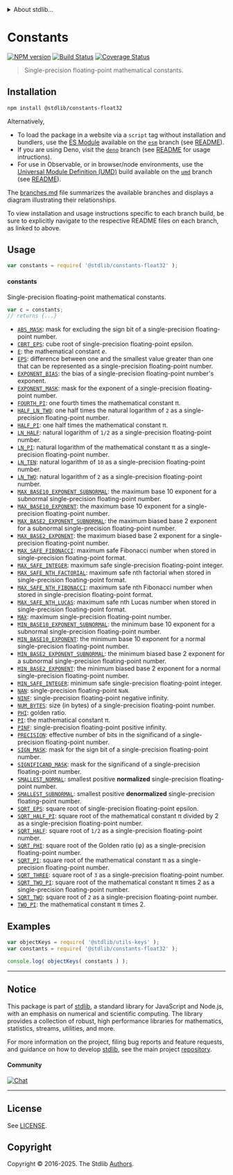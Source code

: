 <!--

@license Apache-2.0

Copyright (c) 2021 The Stdlib Authors.

Licensed under the Apache License, Version 2.0 (the "License");
you may not use this file except in compliance with the License.
You may obtain a copy of the License at

   http://www.apache.org/licenses/LICENSE-2.0

Unless required by applicable law or agreed to in writing, software
distributed under the License is distributed on an "AS IS" BASIS,
WITHOUT WARRANTIES OR CONDITIONS OF ANY KIND, either express or implied.
See the License for the specific language governing permissions and
limitations under the License.

-->


<details>
  <summary>
    About stdlib...
  </summary>
  <p>We believe in a future in which the web is a preferred environment for numerical computation. To help realize this future, we've built stdlib. stdlib is a standard library, with an emphasis on numerical and scientific computation, written in JavaScript (and C) for execution in browsers and in Node.js.</p>
  <p>The library is fully decomposable, being architected in such a way that you can swap out and mix and match APIs and functionality to cater to your exact preferences and use cases.</p>
  <p>When you use stdlib, you can be absolutely certain that you are using the most thorough, rigorous, well-written, studied, documented, tested, measured, and high-quality code out there.</p>
  <p>To join us in bringing numerical computing to the web, get started by checking us out on <a href="https://github.com/stdlib-js/stdlib">GitHub</a>, and please consider <a href="https://opencollective.com/stdlib">financially supporting stdlib</a>. We greatly appreciate your continued support!</p>
</details>

# Constants

[![NPM version][npm-image]][npm-url] [![Build Status][test-image]][test-url] [![Coverage Status][coverage-image]][coverage-url] <!-- [![dependencies][dependencies-image]][dependencies-url] -->

> Single-precision floating-point mathematical constants.

<section class="installation">

## Installation

```bash
npm install @stdlib/constants-float32
```

Alternatively,

-   To load the package in a website via a `script` tag without installation and bundlers, use the [ES Module][es-module] available on the [`esm`][esm-url] branch (see [README][esm-readme]).
-   If you are using Deno, visit the [`deno`][deno-url] branch (see [README][deno-readme] for usage intructions).
-   For use in Observable, or in browser/node environments, use the [Universal Module Definition (UMD)][umd] build available on the [`umd`][umd-url] branch (see [README][umd-readme]).

The [branches.md][branches-url] file summarizes the available branches and displays a diagram illustrating their relationships.

To view installation and usage instructions specific to each branch build, be sure to explicitly navigate to the respective README files on each branch, as linked to above.

</section>

<section class="usage">

## Usage

```javascript
var constants = require( '@stdlib/constants-float32' );
```

#### constants

Single-precision floating-point mathematical constants.

```javascript
var c = constants;
// returns {...}
```

<!-- <toc pattern="*" > -->

<div class="namespace-toc">

-   <span class="signature">[`ABS_MASK`][@stdlib/constants/float32/abs-mask]</span><span class="delimiter">: </span><span class="description">mask for excluding the sign bit of a single-precision floating-point number.</span>
-   <span class="signature">[`CBRT_EPS`][@stdlib/constants/float32/cbrt-eps]</span><span class="delimiter">: </span><span class="description">cube root of single-precision floating-point epsilon.</span>
-   <span class="signature">[`E`][@stdlib/constants/float32/e]</span><span class="delimiter">: </span><span class="description">the mathematical constant _e_.</span>
-   <span class="signature">[`EPS`][@stdlib/constants/float32/eps]</span><span class="delimiter">: </span><span class="description">difference between one and the smallest value greater than one that can be represented as a single-precision floating-point number.</span>
-   <span class="signature">[`EXPONENT_BIAS`][@stdlib/constants/float32/exponent-bias]</span><span class="delimiter">: </span><span class="description">the bias of a single-precision floating-point number's exponent.</span>
-   <span class="signature">[`EXPONENT_MASK`][@stdlib/constants/float32/exponent-mask]</span><span class="delimiter">: </span><span class="description">mask for the exponent of a single-precision floating-point number.</span>
-   <span class="signature">[`FOURTH_PI`][@stdlib/constants/float32/fourth-pi]</span><span class="delimiter">: </span><span class="description">one fourth times the mathematical constant π.</span>
-   <span class="signature">[`HALF_LN_TWO`][@stdlib/constants/float32/half-ln-two]</span><span class="delimiter">: </span><span class="description">one half times the natural logarithm of `2` as a single-precision floating-point number.</span>
-   <span class="signature">[`HALF_PI`][@stdlib/constants/float32/half-pi]</span><span class="delimiter">: </span><span class="description">one half times the mathematical constant π.</span>
-   <span class="signature">[`LN_HALF`][@stdlib/constants/float32/ln-half]</span><span class="delimiter">: </span><span class="description">natural logarithm of `1/2` as a single-precision floating-point number.</span>
-   <span class="signature">[`LN_PI`][@stdlib/constants/float32/ln-pi]</span><span class="delimiter">: </span><span class="description">natural logarithm of the mathematical constant π as a single-precision floating-point number.</span>
-   <span class="signature">[`LN_TEN`][@stdlib/constants/float32/ln-ten]</span><span class="delimiter">: </span><span class="description">natural logarithm of `10` as a single-precision floating-point number.</span>
-   <span class="signature">[`LN_TWO`][@stdlib/constants/float32/ln-two]</span><span class="delimiter">: </span><span class="description">natural logarithm of `2` as a single-precision floating-point number.</span>
-   <span class="signature">[`MAX_BASE10_EXPONENT_SUBNORMAL`][@stdlib/constants/float32/max-base10-exponent-subnormal]</span><span class="delimiter">: </span><span class="description">the maximum base 10 exponent for a subnormal single-precision floating-point number.</span>
-   <span class="signature">[`MAX_BASE10_EXPONENT`][@stdlib/constants/float32/max-base10-exponent]</span><span class="delimiter">: </span><span class="description">the maximum base 10 exponent for a single-precision floating-point number.</span>
-   <span class="signature">[`MAX_BASE2_EXPONENT_SUBNORMAL`][@stdlib/constants/float32/max-base2-exponent-subnormal]</span><span class="delimiter">: </span><span class="description">the maximum biased base 2 exponent for a subnormal single-precision floating-point number.</span>
-   <span class="signature">[`MAX_BASE2_EXPONENT`][@stdlib/constants/float32/max-base2-exponent]</span><span class="delimiter">: </span><span class="description">the maximum biased base 2 exponent for a single-precision floating-point number.</span>
-   <span class="signature">[`MAX_SAFE_FIBONACCI`][@stdlib/constants/float32/max-safe-fibonacci]</span><span class="delimiter">: </span><span class="description">maximum safe Fibonacci number when stored in single-precision floating-point format.</span>
-   <span class="signature">[`MAX_SAFE_INTEGER`][@stdlib/constants/float32/max-safe-integer]</span><span class="delimiter">: </span><span class="description">maximum safe single-precision floating-point integer.</span>
-   <span class="signature">[`MAX_SAFE_NTH_FACTORIAL`][@stdlib/constants/float32/max-safe-nth-factorial]</span><span class="delimiter">: </span><span class="description">maximum safe nth factorial when stored in single-precision floating-point format.</span>
-   <span class="signature">[`MAX_SAFE_NTH_FIBONACCI`][@stdlib/constants/float32/max-safe-nth-fibonacci]</span><span class="delimiter">: </span><span class="description">maximum safe nth Fibonacci number when stored in single-precision floating-point format.</span>
-   <span class="signature">[`MAX_SAFE_NTH_LUCAS`][@stdlib/constants/float32/max-safe-nth-lucas]</span><span class="delimiter">: </span><span class="description">maximum safe nth Lucas number when stored in single-precision floating-point format.</span>
-   <span class="signature">[`MAX`][@stdlib/constants/float32/max]</span><span class="delimiter">: </span><span class="description">maximum single-precision floating-point number.</span>
-   <span class="signature">[`MIN_BASE10_EXPONENT_SUBNORMAL`][@stdlib/constants/float32/min-base10-exponent-subnormal]</span><span class="delimiter">: </span><span class="description">the minimum base 10 exponent for a subnormal single-precision floating-point number.</span>
-   <span class="signature">[`MIN_BASE10_EXPONENT`][@stdlib/constants/float32/min-base10-exponent]</span><span class="delimiter">: </span><span class="description">the minimum base 10 exponent for a normal single-precision floating-point number.</span>
-   <span class="signature">[`MIN_BASE2_EXPONENT_SUBNORMAL`][@stdlib/constants/float32/min-base2-exponent-subnormal]</span><span class="delimiter">: </span><span class="description">the minimum biased base 2 exponent for a subnormal single-precision floating-point number.</span>
-   <span class="signature">[`MIN_BASE2_EXPONENT`][@stdlib/constants/float32/min-base2-exponent]</span><span class="delimiter">: </span><span class="description">the minimum biased base 2 exponent for a normal single-precision floating-point number.</span>
-   <span class="signature">[`MIN_SAFE_INTEGER`][@stdlib/constants/float32/min-safe-integer]</span><span class="delimiter">: </span><span class="description">minimum safe single-precision floating-point integer.</span>
-   <span class="signature">[`NAN`][@stdlib/constants/float32/nan]</span><span class="delimiter">: </span><span class="description">single-precision floating-point `NaN`.</span>
-   <span class="signature">[`NINF`][@stdlib/constants/float32/ninf]</span><span class="delimiter">: </span><span class="description">single-precision floating-point negative infinity.</span>
-   <span class="signature">[`NUM_BYTES`][@stdlib/constants/float32/num-bytes]</span><span class="delimiter">: </span><span class="description">size (in bytes) of a single-precision floating-point number.</span>
-   <span class="signature">[`PHI`][@stdlib/constants/float32/phi]</span><span class="delimiter">: </span><span class="description">golden ratio.</span>
-   <span class="signature">[`PI`][@stdlib/constants/float32/pi]</span><span class="delimiter">: </span><span class="description">the mathematical constant π.</span>
-   <span class="signature">[`PINF`][@stdlib/constants/float32/pinf]</span><span class="delimiter">: </span><span class="description">single-precision floating-point positive infinity.</span>
-   <span class="signature">[`PRECISION`][@stdlib/constants/float32/precision]</span><span class="delimiter">: </span><span class="description">effective number of bits in the significand of a single-precision floating-point number.</span>
-   <span class="signature">[`SIGN_MASK`][@stdlib/constants/float32/sign-mask]</span><span class="delimiter">: </span><span class="description">mask for the sign bit of a single-precision floating-point number.</span>
-   <span class="signature">[`SIGNIFICAND_MASK`][@stdlib/constants/float32/significand-mask]</span><span class="delimiter">: </span><span class="description">mask for the significand of a single-precision floating-point number.</span>
-   <span class="signature">[`SMALLEST_NORMAL`][@stdlib/constants/float32/smallest-normal]</span><span class="delimiter">: </span><span class="description">smallest positive **normalized** single-precision floating-point number.</span>
-   <span class="signature">[`SMALLEST_SUBNORMAL`][@stdlib/constants/float32/smallest-subnormal]</span><span class="delimiter">: </span><span class="description">smallest positive **denormalized** single-precision floating-point number.</span>
-   <span class="signature">[`SQRT_EPS`][@stdlib/constants/float32/sqrt-eps]</span><span class="delimiter">: </span><span class="description">square root of single-precision floating-point epsilon.</span>
-   <span class="signature">[`SQRT_HALF_PI`][@stdlib/constants/float32/sqrt-half-pi]</span><span class="delimiter">: </span><span class="description">square root of the mathematical constant π divided by 2 as a single-precision floating-point number.</span>
-   <span class="signature">[`SQRT_HALF`][@stdlib/constants/float32/sqrt-half]</span><span class="delimiter">: </span><span class="description">square root of `1/2` as a single-precision floating-point number.</span>
-   <span class="signature">[`SQRT_PHI`][@stdlib/constants/float32/sqrt-phi]</span><span class="delimiter">: </span><span class="description">square root of the Golden ratio (φ) as a single-precision floating-point number.</span>
-   <span class="signature">[`SQRT_PI`][@stdlib/constants/float32/sqrt-pi]</span><span class="delimiter">: </span><span class="description">square root of the mathematical constant π as a single-precision floating-point number.</span>
-   <span class="signature">[`SQRT_THREE`][@stdlib/constants/float32/sqrt-three]</span><span class="delimiter">: </span><span class="description">square root of `3` as a single-precision floating-point number.</span>
-   <span class="signature">[`SQRT_TWO_PI`][@stdlib/constants/float32/sqrt-two-pi]</span><span class="delimiter">: </span><span class="description">square root of the mathematical constant π times 2 as a single-precision floating-point number.</span>
-   <span class="signature">[`SQRT_TWO`][@stdlib/constants/float32/sqrt-two]</span><span class="delimiter">: </span><span class="description">square root of `2` as a single-precision floating-point number.</span>
-   <span class="signature">[`TWO_PI`][@stdlib/constants/float32/two-pi]</span><span class="delimiter">: </span><span class="description">the mathematical constant π times 2.</span>

</div>

<!-- </toc> -->

</section>

<!-- /.usage -->

<section class="examples">

## Examples

<!-- TODO: better examples -->

<!-- eslint no-undef: "error" -->

```javascript
var objectKeys = require( '@stdlib/utils-keys' );
var constants = require( '@stdlib/constants-float32' );

console.log( objectKeys( constants ) );
```

</section>

<!-- /.examples -->

<!-- Section for related `stdlib` packages. Do not manually edit this section, as it is automatically populated. -->

<section class="related">

</section>

<!-- /.related -->

<!-- Section for all links. Make sure to keep an empty line after the `section` element and another before the `/section` close. -->


<section class="main-repo" >

* * *

## Notice

This package is part of [stdlib][stdlib], a standard library for JavaScript and Node.js, with an emphasis on numerical and scientific computing. The library provides a collection of robust, high performance libraries for mathematics, statistics, streams, utilities, and more.

For more information on the project, filing bug reports and feature requests, and guidance on how to develop [stdlib][stdlib], see the main project [repository][stdlib].

#### Community

[![Chat][chat-image]][chat-url]

---

## License

See [LICENSE][stdlib-license].


## Copyright

Copyright &copy; 2016-2025. The Stdlib [Authors][stdlib-authors].

</section>

<!-- /.stdlib -->

<!-- Section for all links. Make sure to keep an empty line after the `section` element and another before the `/section` close. -->

<section class="links">

[npm-image]: http://img.shields.io/npm/v/@stdlib/constants-float32.svg
[npm-url]: https://npmjs.org/package/@stdlib/constants-float32

[test-image]: https://github.com/stdlib-js/constants-float32/actions/workflows/test.yml/badge.svg?branch=main
[test-url]: https://github.com/stdlib-js/constants-float32/actions/workflows/test.yml?query=branch:main

[coverage-image]: https://img.shields.io/codecov/c/github/stdlib-js/constants-float32/main.svg
[coverage-url]: https://codecov.io/github/stdlib-js/constants-float32?branch=main

<!--

[dependencies-image]: https://img.shields.io/david/stdlib-js/constants-float32.svg
[dependencies-url]: https://david-dm.org/stdlib-js/constants-float32/main

-->

[chat-image]: https://img.shields.io/gitter/room/stdlib-js/stdlib.svg
[chat-url]: https://app.gitter.im/#/room/#stdlib-js_stdlib:gitter.im

[stdlib]: https://github.com/stdlib-js/stdlib

[stdlib-authors]: https://github.com/stdlib-js/stdlib/graphs/contributors

[umd]: https://github.com/umdjs/umd
[es-module]: https://developer.mozilla.org/en-US/docs/Web/JavaScript/Guide/Modules

[deno-url]: https://github.com/stdlib-js/constants-float32/tree/deno
[deno-readme]: https://github.com/stdlib-js/constants-float32/blob/deno/README.md
[umd-url]: https://github.com/stdlib-js/constants-float32/tree/umd
[umd-readme]: https://github.com/stdlib-js/constants-float32/blob/umd/README.md
[esm-url]: https://github.com/stdlib-js/constants-float32/tree/esm
[esm-readme]: https://github.com/stdlib-js/constants-float32/blob/esm/README.md
[branches-url]: https://github.com/stdlib-js/constants-float32/blob/main/branches.md

[stdlib-license]: https://raw.githubusercontent.com/stdlib-js/constants-float32/main/LICENSE

<!-- <toc-links> -->

[@stdlib/constants/float32/abs-mask]: https://github.com/stdlib-js/constants-float32-abs-mask

[@stdlib/constants/float32/cbrt-eps]: https://github.com/stdlib-js/constants-float32-cbrt-eps

[@stdlib/constants/float32/e]: https://github.com/stdlib-js/constants-float32-e

[@stdlib/constants/float32/eps]: https://github.com/stdlib-js/constants-float32-eps

[@stdlib/constants/float32/exponent-bias]: https://github.com/stdlib-js/constants-float32-exponent-bias

[@stdlib/constants/float32/exponent-mask]: https://github.com/stdlib-js/constants-float32-exponent-mask

[@stdlib/constants/float32/fourth-pi]: https://github.com/stdlib-js/constants-float32-fourth-pi

[@stdlib/constants/float32/half-ln-two]: https://github.com/stdlib-js/constants-float32-half-ln-two

[@stdlib/constants/float32/half-pi]: https://github.com/stdlib-js/constants-float32-half-pi

[@stdlib/constants/float32/ln-half]: https://github.com/stdlib-js/constants-float32-ln-half

[@stdlib/constants/float32/ln-pi]: https://github.com/stdlib-js/constants-float32-ln-pi

[@stdlib/constants/float32/ln-ten]: https://github.com/stdlib-js/constants-float32-ln-ten

[@stdlib/constants/float32/ln-two]: https://github.com/stdlib-js/constants-float32-ln-two

[@stdlib/constants/float32/max-base10-exponent-subnormal]: https://github.com/stdlib-js/constants-float32-max-base10-exponent-subnormal

[@stdlib/constants/float32/max-base10-exponent]: https://github.com/stdlib-js/constants-float32-max-base10-exponent

[@stdlib/constants/float32/max-base2-exponent-subnormal]: https://github.com/stdlib-js/constants-float32-max-base2-exponent-subnormal

[@stdlib/constants/float32/max-base2-exponent]: https://github.com/stdlib-js/constants-float32-max-base2-exponent

[@stdlib/constants/float32/max-safe-fibonacci]: https://github.com/stdlib-js/constants-float32-max-safe-fibonacci

[@stdlib/constants/float32/max-safe-integer]: https://github.com/stdlib-js/constants-float32-max-safe-integer

[@stdlib/constants/float32/max-safe-nth-factorial]: https://github.com/stdlib-js/constants-float32-max-safe-nth-factorial

[@stdlib/constants/float32/max-safe-nth-fibonacci]: https://github.com/stdlib-js/constants-float32-max-safe-nth-fibonacci

[@stdlib/constants/float32/max-safe-nth-lucas]: https://github.com/stdlib-js/constants-float32-max-safe-nth-lucas

[@stdlib/constants/float32/max]: https://github.com/stdlib-js/constants-float32-max

[@stdlib/constants/float32/min-base10-exponent-subnormal]: https://github.com/stdlib-js/constants-float32-min-base10-exponent-subnormal

[@stdlib/constants/float32/min-base10-exponent]: https://github.com/stdlib-js/constants-float32-min-base10-exponent

[@stdlib/constants/float32/min-base2-exponent-subnormal]: https://github.com/stdlib-js/constants-float32-min-base2-exponent-subnormal

[@stdlib/constants/float32/min-base2-exponent]: https://github.com/stdlib-js/constants-float32-min-base2-exponent

[@stdlib/constants/float32/min-safe-integer]: https://github.com/stdlib-js/constants-float32-min-safe-integer

[@stdlib/constants/float32/nan]: https://github.com/stdlib-js/constants-float32-nan

[@stdlib/constants/float32/ninf]: https://github.com/stdlib-js/constants-float32-ninf

[@stdlib/constants/float32/num-bytes]: https://github.com/stdlib-js/constants-float32-num-bytes

[@stdlib/constants/float32/phi]: https://github.com/stdlib-js/constants-float32-phi

[@stdlib/constants/float32/pi]: https://github.com/stdlib-js/constants-float32-pi

[@stdlib/constants/float32/pinf]: https://github.com/stdlib-js/constants-float32-pinf

[@stdlib/constants/float32/precision]: https://github.com/stdlib-js/constants-float32-precision

[@stdlib/constants/float32/sign-mask]: https://github.com/stdlib-js/constants-float32-sign-mask

[@stdlib/constants/float32/significand-mask]: https://github.com/stdlib-js/constants-float32-significand-mask

[@stdlib/constants/float32/smallest-normal]: https://github.com/stdlib-js/constants-float32-smallest-normal

[@stdlib/constants/float32/smallest-subnormal]: https://github.com/stdlib-js/constants-float32-smallest-subnormal

[@stdlib/constants/float32/sqrt-eps]: https://github.com/stdlib-js/constants-float32-sqrt-eps

[@stdlib/constants/float32/sqrt-half-pi]: https://github.com/stdlib-js/constants-float32-sqrt-half-pi

[@stdlib/constants/float32/sqrt-half]: https://github.com/stdlib-js/constants-float32-sqrt-half

[@stdlib/constants/float32/sqrt-phi]: https://github.com/stdlib-js/constants-float32-sqrt-phi

[@stdlib/constants/float32/sqrt-pi]: https://github.com/stdlib-js/constants-float32-sqrt-pi

[@stdlib/constants/float32/sqrt-three]: https://github.com/stdlib-js/constants-float32-sqrt-three

[@stdlib/constants/float32/sqrt-two-pi]: https://github.com/stdlib-js/constants-float32-sqrt-two-pi

[@stdlib/constants/float32/sqrt-two]: https://github.com/stdlib-js/constants-float32-sqrt-two

[@stdlib/constants/float32/two-pi]: https://github.com/stdlib-js/constants-float32-two-pi

<!-- </toc-links> -->

</section>

<!-- /.links -->
